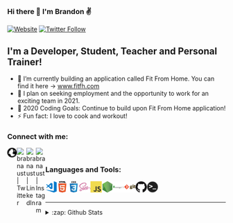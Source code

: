 ### Hi there 👋 I'm Brandon ✌️

[![Website](https://img.shields.io/website?label=BranAust.com&style=for-the-badge&url=https%3A%2F%2Fbranaust.com)](https://branaust.com)
[![Twitter Follow](https://img.shields.io/twitter/follow/branaust?color=1DA1F2&logo=twitter&style=for-the-badge)](https://twitter.com/intent/follow?original_referer=https%3A%2F%2Fgithub.com%2FcodeSTACKr&screen_name=bran_aust)

## I'm a Developer, Student, Teacher and Personal Trainer!

- 🌱  I’m currently building an application called Fit From Home. You can find it here -> www.fitfh.com
- 👯  I plan on seeking employment and the opportunity to work for an exciting team in 2021.
- 🥅  2020 Coding Goals: Continue to build upon Fit From Home application!
- ⚡  Fun fact: I love to cook and workout!

### Connect with me:

[<img align="left" alt="branaust.com" width="22px" src="https://raw.githubusercontent.com/iconic/open-iconic/master/svg/globe.svg" />][website]
[<img align="left" alt="branaust | Twitter" width="22px" src="https://cdn.jsdelivr.net/npm/simple-icons@v3/icons/twitter.svg" />][twitter]
[<img align="left" alt="branaust | LinkedIn" width="22px" src="https://cdn.jsdelivr.net/npm/simple-icons@v3/icons/linkedin.svg" />][linkedin]
[<img align="left" alt="branaust | Instagram" width="22px" src="https://cdn.jsdelivr.net/npm/simple-icons@v3/icons/instagram.svg" />][instagram]

[website]: https://www.branaust.com
[twitter]: https://twitter.com/bran_aust
[instagram]: https://www.instagram.com/fitdeeno/
[linkedin]: https://www.linkedin.com/in/bran-aust/

<br />

### Languages and Tools:

<img align="left" alt="Visual Studio Code" width="26px" src="https://raw.githubusercontent.com/github/explore/80688e429a7d4ef2fca1e82350fe8e3517d3494d/topics/visual-studio-code/visual-studio-code.png" />
<img align="left" alt="HTML5" width="26px" src="https://raw.githubusercontent.com/github/explore/80688e429a7d4ef2fca1e82350fe8e3517d3494d/topics/html/html.png" />
<img align="left" alt="CSS3" width="26px" src="https://raw.githubusercontent.com/github/explore/80688e429a7d4ef2fca1e82350fe8e3517d3494d/topics/css/css.png" />
<img align="left" alt="Sass" width="26px" src="https://raw.githubusercontent.com/github/explore/80688e429a7d4ef2fca1e82350fe8e3517d3494d/topics/sass/sass.png" />
<img align="left" alt="JavaScript" width="26px" src="https://raw.githubusercontent.com/github/explore/80688e429a7d4ef2fca1e82350fe8e3517d3494d/topics/javascript/javascript.png" />

<!-- [<img align="left" alt="React" width="26px" src="https://raw.githubusercontent.com/github/explore/80688e429a7d4ef2fca1e82350fe8e3517d3494d/topics/react/react.png" />][reactplaylist] -->

<img align="left" alt="Node.js" width="26px" src="https://raw.githubusercontent.com/github/explore/80688e429a7d4ef2fca1e82350fe8e3517d3494d/topics/nodejs/nodejs.png" />
<img align="left" alt="MongoDB" width="26px" src="https://raw.githubusercontent.com/github/explore/80688e429a7d4ef2fca1e82350fe8e3517d3494d/topics/mongodb/mongodb.png" />
<img align="left" alt="Git" width="26px" src="https://raw.githubusercontent.com/github/explore/80688e429a7d4ef2fca1e82350fe8e3517d3494d/topics/git/git.png" />
<img align="left" alt="GitHub" width="26px" src="https://raw.githubusercontent.com/github/explore/78df643247d429f6cc873026c0622819ad797942/topics/github/github.png" />
<img align="left" alt="Terminal" width="26px" src="https://raw.githubusercontent.com/github/explore/80688e429a7d4ef2fca1e82350fe8e3517d3494d/topics/terminal/terminal.png" />
<br />
<br />

---

<details>

  <!--START_SECTION:activity-->

  <summary>:zap: Github Stats</summary>

  <img align="left" alt="branAust's Github Stats" src="https://github-readme-stats-branaust.vercel.app/api?username=branaust&show_icons=true&hide_border=true"/>

</details>
